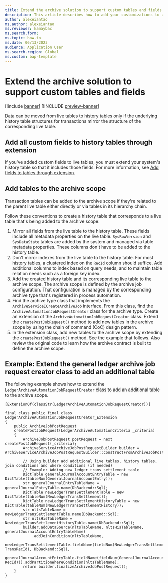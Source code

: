```yaml
---
title: Extend the archive solution to support custom tables and fields
description: This article describes how to add your customizations to archive processes.
author: alexeiantao
ms.author: alexeiantao
ms.reviewer: kamaybac
ms.search.form: 
ms.topic: how-to
ms.date: 06/13/2023
audience: Application User
ms.search.region: Global
ms.custom: bap-template
---
```


# Extend the archive solution to support custom tables and fields

[!include [banner](../includes/banner.md)]
[!INCLUDE [preview-banner](../includes/preview-banner.md)]

<!--KFM: Preview until 10.0.34 GA -->

Data can be moved from live tables to history tables only if the underlying history table structures for transactions mirror the structure of the corresponding live table.

## Add all custom fields to history tables through extension

If you've added custom fields to live tables, you must extend your system's history table so that it includes those fields. For more information, see [Add fields to tables through extension](../extensibility/add-field-extension.md).

## Add tables to the archive scope

Transaction tables can be added to the archive scope if they're related to the parent live table either directly or via tables in its hierarchy chain.

Follow these conventions to create a history table that corresponds to a live table that's being added to the archive scope:

1. Mirror all fields from the live table to the history table. These fields include all metadata properties on the live table. `SysRowVersion` and `SysDataState` tables are added by the system and managed via table metadata properties. These columns don't have to be added to the history table.
1. Don't mirror indexes from the live table to the history table. For most history tables, a clustered index on the `RecId` column should suffice. Add additional columns to index based on query needs, and to maintain table relation needs such as a foreign key index.
1. Add the created history table and its corresponding live table to the archive scope. The archive scope is defined by the archive job configuration. That configuration is managed by the corresponding archive type that's registered in process automation.
1. Find the archive type class that implements the `ArchiveServiceICreateArchiveJob` interface. From this class, find the `ArchiveAutomationJobRequestCreator` class for the archive type. Create an extension of the `ArchiveAutomationJobRequestCreator` class. Extend the `createPostJobRequest()` method to add new tables in the archive scope by using the chain of command (CoC) design pattern.
1. In the extension class, add new tables to the archive scope by extending the `createPostJobRequest()` method. See the example that follows. Also review the original code to learn how the archive contract is built to define the archive scope.

## Example: Extend the general ledger archive job request creator class to add an additional table

The following example shows how to extend the `LedgerArchiveAutomationJobRequestCreator` class to add an additional table to the archive scope.

```xpp
[ExtensionOf(classStr(LedgerArchiveAutomationJobRequestCreator))]

final class public final class LedgerArchiveAutomationJobRequestCreator_Extension
{
    public ArchiveJobPostRequest
    createPostJobRequest(LedgerArchiveAutomationCriteria _criteria)
    {
        ArchiveJobPostRequest postRequest = next createPostJobRequest(_criteria);
        ArchiveServiceArchiveJobPostRequestBuilder builder = ArchiveServiceArchiveJobPostRequestBuilder::constructFromArchiveJobPostRequest(postRequest);

        // Using builder add additional live tables, history tables, join conditions and where conditions (if needed)
        // Example: Adding new ledger trans settlement table
        DictTable generalJournalAccountEntryTable = new DictTable(tableNum(GeneralJournalAccountEntry));
        str generalJournalEntryTableName = generalJournalEntryTable.name(DbBackend::Sql);
        DictTable newLedgerTransSettlementTable = new DictTable(tableNum(NewLedgerTransSettlement));
        DictTable newLedgerTransSettlementHistoryTable = new DictTable(tableNum(NewLedgerTransSettlementHistory));
        str nltsTableName = newLedgerTransSettlementTable.name(DbBackend::Sql);
        str nltsHisTableName = NewLedgerTransSettlementHistoryTable.name(DbBackend::Sql);
        builder.addDataSource(nltsTableName, nltsHisTableName, generalJournalAccountEntryTableName)
            .addJoinCondition(nltsTableName,
            newLedgerTransSettlementTable.fieldName(fieldNum(NewLedgerTransSettlement, TransRecId), DbBackend::Sql),
            generalJournalAccountEntryTable.fieldName(fieldNum(GeneralJournalAccountEntry, RecId))).addPartitionWhereCondition(nltsTableName);
        return builder.finalizeArchiveJobPostRequest();
    }
}
```
